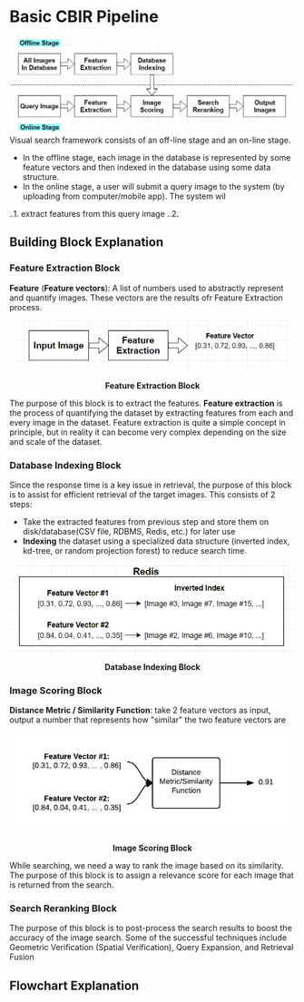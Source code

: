 # Basic CBIR Pipeline
![CBIR Pipeline](https://github.com/khanhducle/khanhducle.github.io/blob/master/images/Pipeline.PNG)
Visual search framework consists of an off-line stage and an on-line stage. 
- In the offline stage, each image in the database is represented by some feature vectors and then indexed in the database using some data structure.
- In the online stage, a user will submit a query image to the system (by uploading from computer/mobile app). The system wil

..1. extract features from this query image
..2. 
## Building Block Explanation

### Feature Extraction Block
**Feature** (**Feature vectors**): A list of numbers used to abstractly represent and quantify images. These vectors are the results ofr Feature Extraction process.
<p align="center">
    <img src="https://github.com/khanhducle/khanhducle.github.io/blob/master/images/Feature_Extraction.PNG">
</p>
<p align="center">
    <b>Feature Extraction Block</b>
</p>

The purpose of this block is to extract the features. **Feature extraction** is the process of quantifying the dataset by extracting features from each and every image in the dataset. Feature extraction is quite a simple concept in principle, but in reality it can become very complex depending on the size and scale of the dataset. 

### Database Indexing Block
Since the response time is a key issue in retrieval, the purpose of this block is to assist for efficient retrieval of the target images. This consists of 2 steps:
- Take the extracted features from previous step and store them on disk/database(CSV file, RDBMS, Redis, etc.) for later use
- **Indexing** the dataset using a specialized data structure (inverted index, kd-tree, or random projection forest) to reduce search time.
<p align="center">
    <img src="https://github.com/khanhducle/khanhducle.github.io/blob/master/images/inverted_index.PNG">
</p>
<p align="center">
    <b>Database Indexing Block</b>
</p>

### Image Scoring Block

**Distance Metric / Similarity Function**: take 2 feature vectors as input, output a number that represents how "similar" the two feature vectors are

<p align="center">
    <img src="https://github.com/khanhducle/khanhducle.github.io/blob/master/images/cbir_comparing_images.jpg">
</p>
<p align="center">
    <b>Image Scoring Block</b>
</p>

While searching, we need a way to rank the image based on its similarity. The purpose of this block is to assign a relevance score for each image that is returned from the search.

### Search Reranking Block
The purpose of this block is to post-process the search results to boost the accuracy of the image search. Some of the successful techniques include Geometric Verification (Spatial Verification), Query Expansion, and Retrieval Fusion 

## Flowchart Explanation

